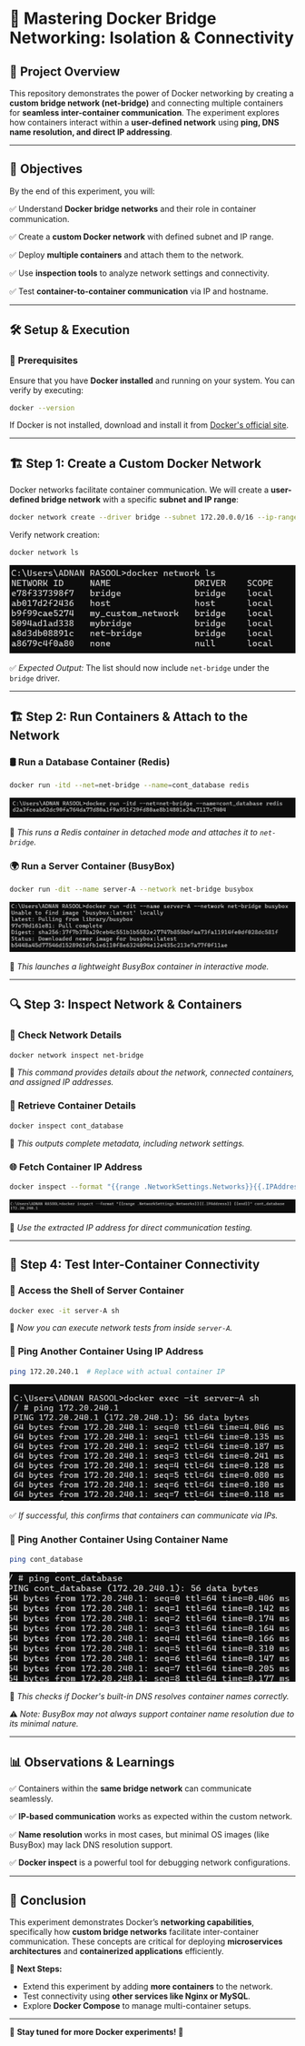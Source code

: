 # 🚀 Mastering Docker Bridge Networking: Isolation & Connectivity

## 📌 Project Overview
This repository demonstrates the power of Docker networking by creating a **custom bridge network (net-bridge)** and connecting multiple containers for **seamless inter-container communication**. The experiment explores how containers interact within a **user-defined network** using **ping, DNS name resolution, and direct IP addressing**.

---

## 🎯 **Objectives**
By the end of this experiment, you will:

✅ Understand **Docker bridge networks** and their role in container communication.

✅ Create a **custom Docker network** with defined subnet and IP range.

✅ Deploy **multiple containers** and attach them to the network.

✅ Use **inspection tools** to analyze network settings and connectivity.

✅ Test **container-to-container communication** via IP and hostname.

---

## 🛠 **Setup & Execution**

### 📌 **Prerequisites**
Ensure that you have **Docker installed** and running on your system. You can verify by executing:
```sh
docker --version
```
If Docker is not installed, download and install it from [Docker's official site](https://www.docker.com/).

---

## 🏗 **Step 1: Create a Custom Docker Network**
Docker networks facilitate container communication. We will create a **user-defined bridge network** with a specific **subnet and IP range**:

```sh
docker network create --driver bridge --subnet 172.20.0.0/16 --ip-range 172.20.240.0/20 net-bridge
```

Verify network creation:
```sh
docker network ls
```
![alt text](image.png)

✅ *Expected Output:* The list should now include `net-bridge` under the `bridge` driver.

---

## 🏗 **Step 2: Run Containers & Attach to the Network**

### 🛢 **Run a Database Container (Redis)**
```sh
docker run -itd --net=net-bridge --name=cont_database redis
```
![alt text](image-1.png)

🔹 *This runs a Redis container in detached mode and attaches it to `net-bridge`.*

### 🌍 **Run a Server Container (BusyBox)**
```sh
docker run -dit --name server-A --network net-bridge busybox
```
![alt text](image-2.png)

🔹 *This launches a lightweight BusyBox container in interactive mode.*

---

## 🔍 **Step 3: Inspect Network & Containers**

### 🔎 **Check Network Details**
```sh
docker network inspect net-bridge
```
🔹 *This command provides details about the network, connected containers, and assigned IP addresses.*

### 📌 **Retrieve Container Details**
```sh
docker inspect cont_database
```
🔹 *This outputs complete metadata, including network settings.*

### 🌐 **Fetch Container IP Address**
```sh
docker inspect --format "{{range .NetworkSettings.Networks}}{{.IPAddress}} {{end}}" cont_database
```
![alt text](image-4.png)

🔹 *Use the extracted IP address for direct communication testing.*

---

## 🔗 **Step 4: Test Inter-Container Connectivity**

### 🚀 **Access the Shell of Server Container**
```sh
docker exec -it server-A sh
```
🔹 *Now you can execute network tests from inside `server-A`.*

### 📡 **Ping Another Container Using IP Address**
```sh
ping 172.20.240.1  # Replace with actual container IP
```
![alt text](image-3.png)

✅ *If successful, this confirms that containers can communicate via IPs.*

### 📡 **Ping Another Container Using Container Name**
```sh
ping cont_database
```
![alt text](image-5.png)

🔹 *This checks if Docker's built-in DNS resolves container names correctly.*

⚠️ *Note: BusyBox may not always support container name resolution due to its minimal nature.*

---

## 📊 **Observations & Learnings**
✅ Containers within the **same bridge network** can communicate seamlessly.

✅ **IP-based communication** works as expected within the custom network.

✅ **Name resolution** works in most cases, but minimal OS images (like BusyBox) may lack DNS resolution support.

✅ **Docker inspect** is a powerful tool for debugging network configurations.

---

## 🏁 **Conclusion**
This experiment demonstrates Docker’s **networking capabilities**, specifically how **custom bridge networks** facilitate inter-container communication. These concepts are critical for deploying **microservices architectures** and **containerized applications** efficiently.

🚀 **Next Steps:**
- Extend this experiment by adding **more containers** to the network.
- Test connectivity using **other services like Nginx or MySQL**.
- Explore **Docker Compose** to manage multi-container setups.

---

🎯 **Stay tuned for more Docker experiments! 🚀**